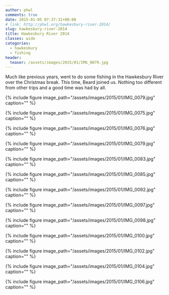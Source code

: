 ```yaml
---
author: phwl
comments: true
date: 2015-01-05 07:37:31+00:00
# link: http://phwl.org/hawkesbury-river-2014/
slug: hawkesbury-river-2014
title: Hawkesbury River 2014
classes: wide
categories:
  - hawkesbury 
  - fishing
header:
  teaser: /assets/images/2015/01/IMG_0079.jpg
---
```


Much like previous years, went to do some fishing in the Hawkesbury River over the Christmas break. This time, Beard joined us. Nothing too different from other trips and a good time was had by all.

{% include figure image_path="/assets/images/2015/01/IMG_0079.jpg" caption="" %}

<!-- more -->

{% include figure image_path="/assets/images/2015/01/IMG_0075.jpg" caption="" %}

{% include figure image_path="/assets/images/2015/01/IMG_0076.jpg" caption="" %}

{% include figure image_path="/assets/images/2015/01/IMG_0079.jpg" caption="" %}

{% include figure image_path="/assets/images/2015/01/IMG_0083.jpg" caption="" %}

{% include figure image_path="/assets/images/2015/01/IMG_0085.jpg" caption="" %}

{% include figure image_path="/assets/images/2015/01/IMG_0092.jpg" caption="" %}

{% include figure image_path="/assets/images/2015/01/IMG_0097.jpg" caption="" %}

{% include figure image_path="/assets/images/2015/01/IMG_0098.jpg" caption="" %}

{% include figure image_path="/assets/images/2015/01/IMG_0100.jpg" caption="" %}

{% include figure image_path="/assets/images/2015/01/IMG_0102.jpg" caption="" %}

{% include figure image_path="/assets/images/2015/01/IMG_0104.jpg" caption="" %}

{% include figure image_path="/assets/images/2015/01/IMG_0106.jpg" caption="" %}
